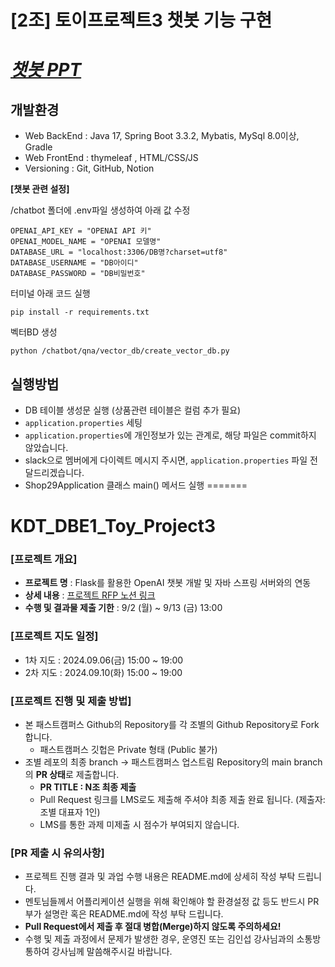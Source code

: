 # [2조] 토이프로젝트3 챗봇 기능 구현

# _[챗봇 PPT](https://docs.google.com/presentation/d/1ySOBfHEXxCUV4AeJFUnlCxB7Egob18_8LCzPv0B33kI/edit?usp=sharing)_

## 개발환경
- Web BackEnd : Java 17, Spring Boot 3.3.2, Mybatis, MySql 8.0이상, Gradle
- Web FrontEnd : thymeleaf , HTML/CSS/JS
- Versioning : Git, GitHub, Notion

**[챗봇 관련 설정]**

/chatbot 폴더에 .env파일 생성하여 아래 값 수정
```
OPENAI_API_KEY = "OPENAI API 키"
OPENAI_MODEL_NAME = "OPENAI 모델명"
DATABASE_URL = "localhost:3306/DB명?charset=utf8"
DATABASE_USERNAME = "DB아이디"
DATABASE_PASSWORD = "DB비밀번호"
```

터미널 아래 코드 실행

`pip install -r requirements.txt`

벡터BD 생성

`python /chatbot/qna/vector_db/create_vector_db.py`

## 실행방법
- DB 테이블 생성문 실행 (상품관련 테이블은 컬럼 추가 필요)
- `application.properties` 세팅
- `application.properties`에 개인정보가 있는 관계로, 해당 파일은 commit하지 않았습니다.
- slack으로 멤버에게 다이렉트 메시지 주시면, `application.properties` 파일 전달드리겠습니다.
- Shop29Application 클래스 main() 메서드 실행
=======
# KDT_DBE1_Toy_Project3

### [프로젝트 개요] 
- **프로젝트 명** : Flask를 활용한 OpenAI 챗봇 개발 및 자바 스프링 서버와의 연동
- **상세 내용** : [프로젝트 RFP 노션 링크](https://www.notion.so/Toy-Project-3-8fc76ea7c79c47e089f6abcc41b35a0c?pvs=4)
- **수행 및 결과물 제출 기한** : 9/2 (월) ~ 9/13 (금) 13:00

### [프로젝트 지도 일정]
- 1차 지도 : 2024.09.06(금) 15:00 ~ 19:00
- 2차 지도 : 2024.09.10(화) 15:00 ~ 19:00

### [프로젝트 진행 및 제출 방법]
- 본 패스트캠퍼스 Github의 Repository를 각 조별의 Github Repository로 Fork합니다.
    - 패스트캠퍼스 깃헙은 Private 형태 (Public 불가)
- 조별 레포의 최종 branch → 패스트캠퍼스 업스트림 Repository의 main branch의 **PR 상태**로 제출합니다.
    - **PR TITLE : N조 최종 제출**
    - Pull Request 링크를 LMS로도 제출해 주셔야 최종 제출 완료 됩니다. (제출자: 조별 대표자 1인)
    - LMS를 통한 과제 미제출 시 점수가 부여되지 않습니다. 

### [PR 제출 시 유의사항]
  - 프로젝트 진행 결과 및 과업 수행 내용은 README.md에 상세히 작성 부탁 드립니다. 
  - 멘토님들께서 어플리케이션 실행을 위해 확인해야 할 환경설정 값 등도 반드시 PR 부가 설명란 혹은 README.md에 작성 부탁 드립니다.
  - **Pull Request에서 제출 후 절대 병합(Merge)하지 않도록 주의하세요!**
  - 수행 및 제출 과정에서 문제가 발생한 경우, 운영진 또는 김인섭 강사님과의 소통방 통하여 강사님께 말씀해주시길 바랍니다.
